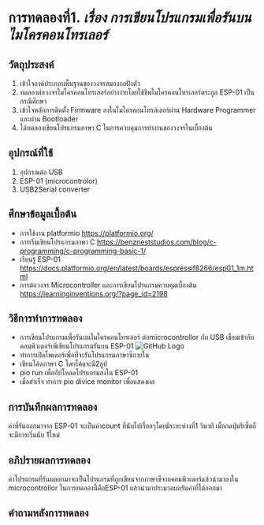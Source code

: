 # การทดลองที่1. _เรื่อง การเขียนโปรแกรมเพื่อรันบนไมโครคอนโทรเลอร์_

## วัตถุประสงค์
1. เข้าใจองค์ประกอบพื้นฐานของวงจรสมองกลฝังตัว
2. ทดลองต่อวงจรไมโครคอนโทรเลอร์อย่างง่ายโดยใช้ชิพไมโครคอนโทรเลอร์ตระกูล ESP-01 เป็นกรณีศึกษา
3. เข้าใจหลักการติดตั้ง Firmware ลงในไมโครคอนโทรล์เลอร์ผ่าน Hardware Programmer และผ่าน Bootloader
4. ได้ทดลองเขียนโปรแกรมภาษา C ในการควบคุมการทำงานของวงจรในเบื้องต้น

## อุปกรณ์ที่ใช้
1. อุปกรณต่อ USB
2. ESP-01 (microcontrolor)
3. USB2Serial converter

## ศึกษาข้อมูลเบื้อต้น
* การใช้งาน platformio https://platformio.org/
* การเริ่มเขียนโปรแกรมภาษา C https://benzneststudios.com/blog/c-programming/c-programming-basic-1/
* เรียนรู้ ESP-01   https://docs.platformio.org/en/latest/boards/espressif8266/esp01_1m.html
* การต่อวงจร Microcontroller และการเขียนโปรแกรมควบคุมเบื้องต้น https://learninginventions.org/?page_id=2198

## วิธีการทำการทดลอง
 * การเขียนโปรแกรมเพื่อรันบนไมโครคอนโทรเลอร์ ต่อmicrocontrollor กับ USB เชื่อมเข้ากับคอมพิวเตอร์เพิ่เขียนโปรแกรมรันบน ESP-01 
 ![GitHub Logo](\Users\ACER\Desktop\lab\lab1\S__2433184.jpg)
 * ทำการเปิดโพเดอร์เพื่อที่จะรันโปรแกรมภาษาซีภายใน
 * เขียนโค้ดภาษา C โดยโค้ดจะมี2ลูป
 * pio run เพื่ออัปโหลดโปรแกรมลงใน ESP-01 
 * เมื่อสำเร็จ ทำการ pio divice monitor เพื่อแสดงผล

## การบันทึกผลการทดลอง
ค่าที่รันออกมาจาก ESP-01 จะเป็นค่าcount ที่นับไปเรื่อยๆโดยมีระยะห่างที่1 วินาที เมื่อกดปุ่มรีเซ็ตก็จะมีการเริ่มนับ 1ใหม่
 
## อภิปรายผลการทดลอง
ค่าโปรแกรมที่รันผลอกมาจะเป็นโปรแกรมที่ถูกเขียนจากภาษาซีจากคอมพิวเตอร์แล้วนำมาลงใน microcontrollor ในการทดลองนี้คือESP-01  แล้วนำมาประมวลผลรันค่าที่ได้ออกมา
 

## คำถามหลังการทดลอง
